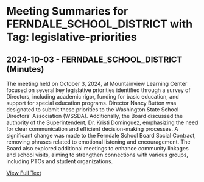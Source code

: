 # Meeting Summaries for FERNDALE_SCHOOL_DISTRICT with Tag: legislative-priorities

## 2024-10-03 - FERNDALE_SCHOOL_DISTRICT (Minutes)

The meeting held on October 3, 2024, at Mountainview Learning Center focused on several key legislative priorities identified through a survey of Directors, including academic rigor, funding for basic education, and support for special education programs. Director Nancy Button was designated to submit these priorities to the Washington State School Directors' Association (WSSDA). Additionally, the Board discussed the authority of the Superintendent, Dr. Kristi Dominguez, emphasizing the need for clear communication and efficient decision-making processes. A significant change was made to the Ferndale School Board Social Contract, removing phrases related to emotional listening and encouragement. The Board also explored additional meetings to enhance community linkages and school visits, aiming to strengthen connections with various groups, including PTOs and student organizations.

[View Full Text](https://raw.githubusercontent.com/VoronoiPerspectives/WashingtonStateSchoolBoardExplorer/refs/heads/main/data/countries/usa/states/wa/counties/whatcom/school_boards/ferndale_school_district/2024/2024-10-03-minutes.txt)


